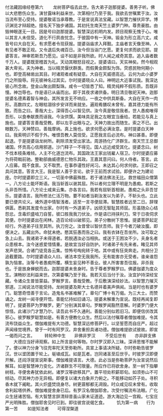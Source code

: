 <!-- { "loadSidebar": true } -->
付法藏因缘经卷第六
　　龙树菩萨临去此世。告大弟子迦那提婆。善男子听。佛以大悲愍伤众生。演甘露味利益来世。次第相付乃至于我。我欲去世嘱累于汝。汝当流布至心受持。提婆敬诺当承尊教。于是宣说真法宝藏。以智慧力摧伏异学。博识渊览才辩超绝。擅名天下独步诸国。其初托生南天竺土婆罗门种。尊贵豪胜。由毁神眼遂无一目。因是号曰迦那提婆。智慧深远机明内发。顾目观察无愧于心。唯以其言人未信受。道化不行夙夜忧念。于彼国中有一天神。锻金为形立高六丈。咸皆号曰大自在天。有求愿者令现获报。提婆诣庙求入拜觐。主庙者言天像至神。人有见者不敢正视。又令退后失魂百日。汝今但当诣门乞愿。更复何求而欲见耶。提婆答言。神审若斯吾乃愿见。设不如是非我所欲。时人闻之咸奇其意。追入庙者数千万人。提婆既至稽首为礼。天动其眼怒目视之。提婆语曰。天实神矣。然今相观甚大卑劣。夫为神者。当以精灵偃伏群类。而假黄金颇梨为饰。荧惑民物何期小也。即登高梯凿出其目。时诸观者咸有疑意。大自在天威德高远。云何为此小婆罗门之所毁辱。将无彼神名过其实。尔时提婆晓众人曰。神明远大近事试我。我深达彼心所念故。登金山聚出颇梨珠。咸令一切皆悉了知。精灵纯粹不假形质。吾既非慢。神岂辱也。作是语已从庙而出。即于其夜求诸供备。明日清旦敬祀天神。迦那提婆名德素着智与神会。其所发言无不响应。一夜之中供具斯备。大自在天作一肉形。高数四丈。左眼枯涸徐步安详而来就坐。遍观肴膳叹未曾有。嘉其德力能有所致。而告之曰。善哉大士。深得吾心以智见供。汝今真是敬信我者。世人愚痴唯得吾形。以食奉献畏而诬我。今汝供馔。美味具足我之左眼宜当垂给。若能见与真上施也。提婆答言善哉受教。即以左手出眼与之。天神力故出而随生。索之不已。出眼数万。天神赞曰。善哉摩纳。真上施也。欲求何愿必满汝意。是时提婆白天神曰。我索明识不假于外。唯恨吾教人莫信受。正愿我言后必流布。神曰甚善。即便起退。于是提婆诣龙树所。剃除须发受出家法。周游扬化广济群生。南天竺王总御诸国。怀贡高心信用邪道。沙门释子一不得见。国人远近咸受其化。提婆念曰。树不伐本枝条难倾。人主不化道岂流布。其国政法王家出钱雇人宿卫。尔时提婆应募为将荷戟前驰。整勒部曲威德恩仁物乐其政。王嘉其意问曰。何人侍者。答言。此人应募。既不食禀。又不取贾。在事恭谨性好闲习。未达其心何求何欲。王即召之具问其意。答言大王。我是智人善于言论。欲于王前而求试验。即便许之为建论座。尔时提婆即立三义。一切圣中佛最殊胜。若于诸法佛法无比。救世福田众僧第一。八方论士能坏斯语。我当斩首以谢其屈。所以者何立理不明是为愚痴。若斯之头非吾所惜。八方论士咸来云集。亦各言曰。我若有屈斩首相谢。愚痴之头非吾甘乐。提婆语言。我所修法仁活万物。要不如者当剃汝发以为弟子。不斩头也。立此要已便共论义。诸外道中情智浅者。适至一言寻便屈滞。智慧胜者远至二日。辞理俱匮。悉剃其发度令出家。尔时有一外道弟子。凶顽无智耻其师屈。形虽随众心结怨忿。含毒炽盛啮刀自誓。彼口胜我我刀伏汝。作是语已持挟利刀。常于日夜伺求其便。尔时提婆出在闲林。造百论经以破邪见。弟子分散树下思惟。提婆菩萨起定经行。外道弟子往至其所。执刀穷之。汝昔曾以智伏吾师。我于今者刀破汝腹。即便决之。五藏出外。命犹未绝。愍其狂愚而告之曰。我有衣钵在吾坐所。汝可取之急上山去。我诸弟子未得道者。若脱遇汝必当相执。或送于王困汝不少。夫身名者众患根本。汝今迷惑爱惜情重。是故宜当好自防护。时诸弟子有先来者。睹见其师发声悲哭。合诸门徒竞各云集。惊怖号啕宛转于地。其中或有狂突奔走。共相分卫追截要路。尔时提婆语众人曰。诸法本空无我我所。无有能害亦无受者。谁亲谁怨孰为恼害。汝等今者愚痴所覆。横生妄见种不善业。彼人所害害吾往报。非杀我也。于是放身蝉蜕而去。迦那提婆未舍身时。告于尊者罗睺罗曰。佛婆伽婆为度众生。演畅妙法利益来世。次第委嘱乃至于我。我若灭后当付于汝。汝宜护持深经宝藏。令诸众生普皆蒙益。罗睺罗言。善哉受教。于后敷演深经妙法。以智慧力摧灭邪道。三闻说法尽能受持。龙树提婆及斯大士名德并着美声俱闻。当是时也有婆罗门。聪慧奇悟善于言论。造鬼名书甚难解了。章句广博十有万偈。为三大士。而赞诵之。龙树一闻寻便开悟。善能忆持如旧诵习。提婆未解重为宣说。既经再闻复即明了。提婆菩萨为罗睺罗。更广分别演其章句。罗睺罗闻豁然意解。时婆罗门便大惊怪。此诸沙门才慧乃尔。读吾此书不久通利。善能分别似若旧习。即便信伏改其邪心。彼罗睺罗聪慧如是。有善方便教化众生。然后以法付嘱尊者僧伽难提。令其流布饶益众生。僧伽难提有大功德。智慧深远修菩萨行。以坚誓愿而自庄严。超过声闻缘觉境界。曾于一时有阿罗汉。弃舍重担具诸功德。僧伽难提欲试彼故。即宣一偈而问之言。
　　转轮种中生　　非佛非罗汉
　　不受后世有　　亦非辟支佛
　　大德应当好谛观察。如上所言是何等物。尔时罗汉即入三昧。深谛思惟不能解了。便以神力分身飞往兜率陀天至弥勒所。具宣上事请决所疑。尔时弥勒告彼罗汉。世以埿团置于轮上。埏埴成瓦。如是瓦者。岂同诸圣至后世乎。时彼罗汉即便开解。还阎浮提宣说斯事。僧伽难提语言。大德。此必当是弥勒菩萨为汝宣说然后解耳。如是智慧神力变化。济诸群生不可限量。所应作已将欲舍身。至一树下指攀树枝。寻便舍寿犹依此树。诸罗汉等欲移其尸。置平坦处积薪耶旬。如须弥山不可倾动。尽其神力亦无异相。即便复以诸大白象并力俯之。不能移动如芥子处。寻积香木就下阇毗。其火炽盛焚烧身尽。树更蓊郁都无凋毁。时众咸见叹未曾有。收取舍利起塔供养。僧伽难提舍身已后。有罗汉名僧伽耶舍。次受付嘱流布法眼。广化众生拯诸苦恼。有大智慧言辞清辩昔虽山家未证道迹。游大海边见一宫殿。七宝庄严光明殊胜。僧伽耶舍见时已到。即往彼宫说偈乞食。
　　饥为第一病　　行为第一苦
　　如是知法者　　可得涅槃道
